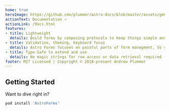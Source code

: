 ```yaml
---
home: true
heroImage: https://github.com/plummer/astro-docs/blob/master/assets/generic-splash.jpg
actionText: Documentation →
actionLink: /docs.html
features:
- title: Lightweight
  details: Build forms by composing protocols to keep things simple and lightweight - each form and row include just the features they need.
- title: Validation, theming, keyboard focus
  details: Astro Forms focuses on painful parts of form managment, So you can focus on building fantastic UIViews.
- title: Type-Safe to extend and use
  details: No magic strings for row access or data retrieval required - build with Swift's type system end to end and ship less code with confidence.
footer: MIT Licensed | Copyright © 2018-present Andrew Plummer
---
```


## Getting Started

Want to dive right in?

```ruby
pod install 'AstroForms'
```